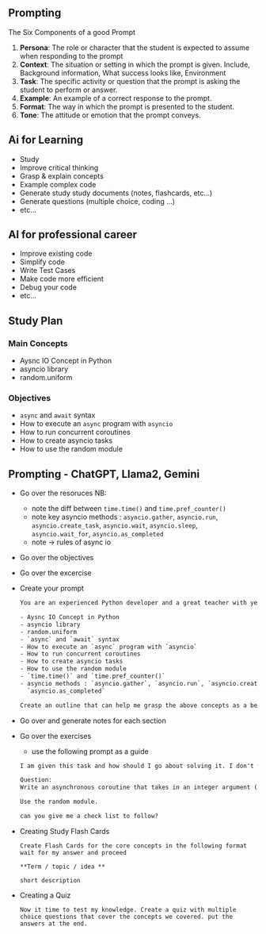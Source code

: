 ## Prompting

The Six Components of a good Prompt

1. **Persona**: The role or character that the student is expected to assume when responding to the prompt
2. **Context**: The situation or setting in which the prompt is given. Include, Background information, What success looks like, Environment
3. **Task**: The specific activity or question that the prompt is asking the student to perform or answer.
4. **Example**: An example of a correct response to the prompt.
5. **Format**: The way in which the prompt is presented to the student.
6. **Tone**: The attitude or emotion that the prompt conveys.

## Ai for Learning

- Study
- Improve critical thinking
- Grasp & explain concepts
- Example complex code
- Generate study study documents (notes, flashcards, etc...)
- Generate questions (multiple choice, coding ...)
- etc...

## AI for professional career

- Improve existing code
- Simplify code
- Write Test Cases
- Make code more efficient
- Debug your code
- etc...

## Study Plan

### Main Concepts

- Aysnc IO Concept in Python
- asyncio library
- random.uniform

### Objectives

- `async` and `await` syntax
- How to execute an `async` program with `asyncio`
- How to run concurrent coroutines
- How to create asyncio tasks
- How to use the random module

## Prompting - ChatGPT, Llama2, Gemini

- Go over the resoruces
  NB:

  - note the diff between `time.time()` and `time.pref_counter()`
  - note key asyncio methods : `asyncio.gather`, `asyncio.run`, `asyncio.create_task`, `asyncio.wait`, `asyncio.sleep`, `asyncio.wait_for`,
    `asyncio.as_completed`
  - note -> rules of async io

- Go over the objectives
- Go over the excercise
- Create your prompt

  ```txt
  You are an experienced Python developer and a great teacher with years of experience. I am currently studying the following concepts in Python.

  - Aysnc IO Concept in Python
  - asyncio library
  - random.uniform
  - `async` and `await` syntax
  - How to execute an `async` program with `asyncio`
  - How to run concurrent coroutines
  - How to create asyncio tasks
  - How to use the random module
  - `time.time()` and `time.pref_counter()`
  - asyncio methods : `asyncio.gather`, `asyncio.run`, `asyncio.create_task`, `asyncio.wait`, `asyncio.sleep`, `asyncio.wait_for`,
    `asyncio.as_completed`

  Create an outline that can help me grasp the above concepts as a beginner. I will use this outline to further generate notes. Consider Python version 3.7. For all your outputs use markdown.
  ```

- Go over and generate notes for each section
- Go over the exercises

  - use the following prompt as a guide

  ```txt - PROMPT 1
  I am given this task and how should I go about solving it. I don't want the answer but a guide towards the answer.

  Question:
  Write an asynchronous coroutine that takes in an integer argument (max_delay, with a default value of 10) named wait_random that waits for a random delay between 0 and max_delay (included and float value) seconds and eventually returns it.

  Use the random module.
  ```

  ```txt - FOLLOW UP PROMPT
  can you give me a check list to follow?
  ```

- Creating Study Flash Cards

  ```
  Create Flash Cards for the core concepts in the following format wait for my answer and proceed

  **Term / topic / idea **

  short description
  ```

- Creating a Quiz

  ```
  Now it time to test my knowledge. Create a quiz with multiple choice questions that cover the concepts we covered. put the answers at the end.
  ```
